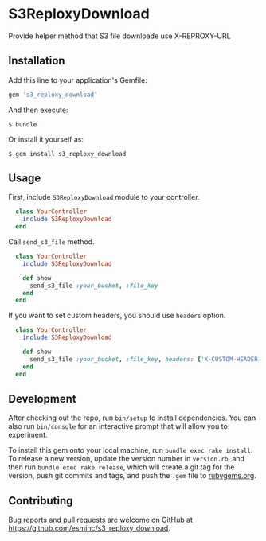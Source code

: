 # S3ReploxyDownload

Provide helper method that S3 file downloade use X-REPROXY-URL

## Installation

Add this line to your application's Gemfile:

```ruby
gem 's3_reploxy_download'
```

And then execute:

    $ bundle

Or install it yourself as:

    $ gem install s3_reploxy_download

## Usage

First, include `S3ReploxyDownload` module to your controller.

```ruby
  class YourController
    include S3ReploxyDownload
  end
```

Call `send_s3_file` method.

```ruby
  class YourController
    include S3ReploxyDownload

    def show
      send_s3_file :your_bucket, :file_key
    end
  end
```

If you want to set custom headers, you should use `headers` option.

```ruby
  class YourController
    include S3ReploxyDownload

    def show
      send_s3_file :your_bucket, :file_key, headers: {'X-CUSTOM-HEADER' => 'custom'}
    end
  end
```

## Development

After checking out the repo, run `bin/setup` to install dependencies. You can also run `bin/console` for an interactive prompt that will allow you to experiment.

To install this gem onto your local machine, run `bundle exec rake install`. To release a new version, update the version number in `version.rb`, and then run `bundle exec rake release`, which will create a git tag for the version, push git commits and tags, and push the `.gem` file to [rubygems.org](https://rubygems.org).

## Contributing

Bug reports and pull requests are welcome on GitHub at https://github.com/esminc/s3_reploxy_download.
